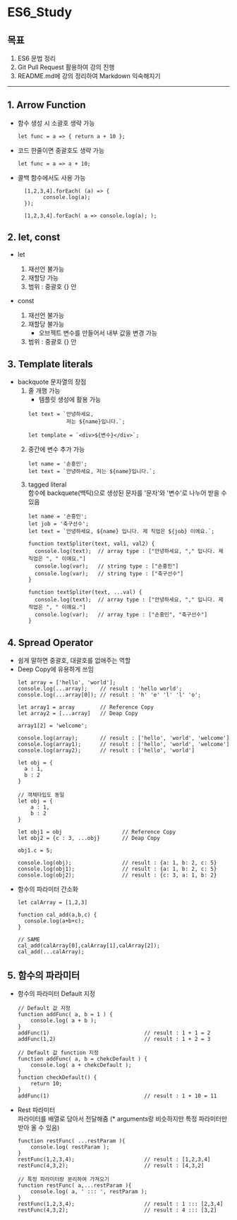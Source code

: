 # ES6_Study

## 목표

1. ES6 문법 정리
2. Git Pull Request 활용하여 강의 진행
3. README.md에 강의 정리하여 Markdown 익숙해지기

***

## 1. Arrow Function

* 함수 생성 시 소괄호 생략 가능

  ``let func = a => { return a + 10 };``


* 코드 한줄이면 중괄호도 생략 가능

  ``let func = a => a + 10;``


* 콜백 함수에서도 사용 가능
    ```
      [1,2,3,4].forEach( (a) => {
            console.log(a);
      });
  
      [1,2,3,4].forEach( a => console.log(a); );
    ```

## 2. let, const

* let
    1. 재선언 불가능
    2. 재할당 가능
    3. 범위 : 중괄호 {} 안

* const
    1. 재선언 불가능
    2. 재할당 불가능
        * 오브젝트 변수를 만들어서 내부 값을 변경 가능
    3. 범위 : 중괄호 {} 안

## 3. Template literals

* backquote 문자열의 장점
    1. 줄 개행 가능
        * 템플릿 생성에 활용 가능
       ```
       let text = `안녕하세요, 
                   저는 ${name}입니다.`;
       
       let template = `<div>${변수}</div>`;
        ```
    2. 중간에 변수 추가 가능
        ```
        let name = '손흥민';
        let text = `안녕하세요, 저는 ${name}입니다.`;
        ```
    3. tagged literal  
       함수에 backquete(백틱)으로 생성된 문자를 '문자'와 '변수'로 나누어 받을 수 있음
        ```
        let name = '손흥민';
        let job = '축구선수';
        let text = `안녕하세요, ${name} 입니다. 제 직업은 ${job} 이에요.`;
       
        function textSpliter(text, val1, val2) {
          console.log(text);  // array type : ["안녕하세요, "," 입니다. 제 직업은 ", " 이에요."]
          console.log(var);   // string type : ["손흥민"]
          console.log(var);   // string type : ["축구선수"]
        }
         
        function textSpliter(text, ...val) {
          console.log(text);  // array type : ["안녕하세요, "," 입니다. 제 직업은 ", " 이에요."]
          console.log(var);   // array type : ["손흥민", "축구선수"]
        }
        ```

## 4. Spread Operator

* 쉽게 말하면 중괄호, 대괄호를 없애주는 역할
* Deep Copy에 유용하게 쓰임
  ```
  let array = ['hello', 'world'];
  console.log(...array);    // result : 'hello world';
  console.log(...array[0]); // result : 'h' 'e' 'l' 'l' 'o';
  
  let array1 = array        // Reference Copy
  let array2 = [...array]   // Deap Copy
  
  array1[2] = 'welcome';
   
  console.log(array);       // result : ['hello', 'world', 'welcome']           
  console.log(array1);      // result : ['hello', 'world', 'welcome']
  console.log(array2);      // result : ['hello', 'world']
        
  let obj = {
    a : 1,
    b : 2
  }
  
  // 객체타입도 동일
  let obj = {
      a : 1,
      b : 2
  }
  
  let obj1 = obj                   // Reference Copy
  let obj2 = {c : 3, ...obj}       // Deap Copy
  
  obj1.c = 5;
  
  console.log(obj);                // result : {a: 1, b: 2, c: 5}
  console.log(obj1);               // result : {a: 1, b: 2, c: 5}
  console.log(obj2);               // result : {c: 3, a: 1, b: 2}
  ```
* 함수의 파라미터 간소화
  ```
  let calArray = [1,2,3]
  
  function cal_add(a,b,c) {
    console.log(a+b+c);
  }
  
  // SAME
  cal_add(calArray[0],calArray[1],calArray[2]);
  cal_add(...calArray);
  ```

## 5. 함수의 파라미터

* 함수의 파라미터 Default 지정
    ```
    // Default 값 지정
    function addFunc( a, b = 1 ) {
        console.log( a + b );  
    }
    addFunc(1)                              // result : 1 + 1 = 2
    addFunc(1,2)                            // result : 1 + 2 = 3
    
    // Default 값 function 지정
    function addFunc( a, b = chekcDefault ) {
        console.log( a + chekcDefault );  
    }
    function checkDefault() {
        return 10;
    }
    addFunc(1)                              // result : 1 + 10 = 11
    ```
* Rest 파라미터  
  파라미터를 배열로 담아서 전달해줌 (* arguments랑 비슷하지만 특정 파라미터만 받아 올 수 있음)
    ```
    function restFunc( ...restParam ){
        console.log( restParam );           
    }
    restFunc(1,2,3,4);                      // result : [1,2,3,4]
    restFunc(4,3,2);                        // result : [4,3,2]
    
    // 특정 파라미터랑 분리하여 가져오기
    function restFunc( a,...restParam ){
        console.log( a, ' ::: ', restParam );                     
    }
    restFunc(1,2,3,4);                      // result : 1 ::: [2,3,4]
    restFunc(4,3,2);                        // result : 4 ::: [3,2]
    ```
